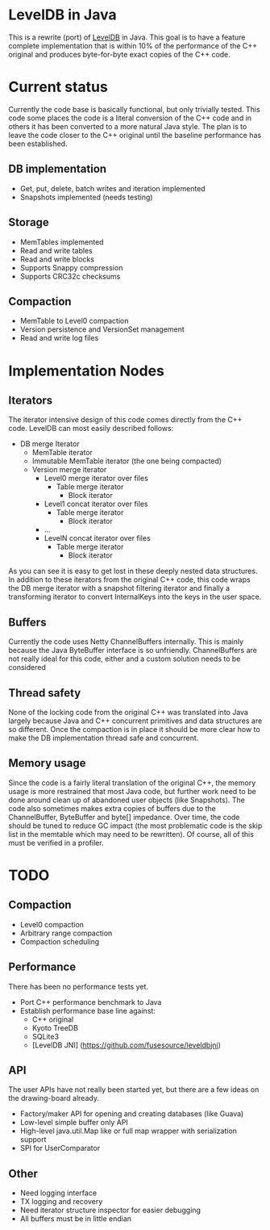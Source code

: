 # LevelDB in Java

This is a rewrite (port) of [LevelDB](http://code.google.com/p/leveldb/) in
Java.  This goal is to have a feature complete implementation that is within
10% of the performance of the C++ original and produces byte-for-byte exact
copies of the C++ code.

# Current status

Currently the code base is basically functional, but only trivially tested.
This code some places the code is a literal conversion of the C++ code and in
others it has been converted to a more natural Java style.  The plan is to
leave the code closer to the C++ original until the baseline performance has
been established.


## DB implementation

* Get, put, delete, batch writes and iteration implemented
* Snapshots implemented (needs testing)

## Storage

* MemTables implemented
* Read and write tables
* Read and write blocks
* Supports Snappy compression
* Supports CRC32c checksums

## Compaction

* MemTable to Level0 compaction
* Version persistence and VersionSet management
* Read and write log files

# Implementation Nodes

## Iterators

The iterator intensive design of this code comes directly from the C++ code.
LevelDB can most easily described follows:

* DB merge Iterator
    * MemTable iterator
    * Immutable MemTable iterator (the one being compacted)
    * Version merge iterator
        * Level0 merge iterator over files
            * Table merge iterator
                * Block iterator
        * Level1 concat iterator over files
            * Table merge iterator
                * Block iterator
        * ...
        * LevelN concat iterator over files
            * Table merge iterator
               * Block iterator

As you can see it is easy to get lost in these deeply nested data structures.
In addition to these iterators from the original C++ code, this code wraps the
DB  merge iterator with a snapshot filtering iterator and finally a
transforming iterator to convert InternalKeys into the keys in the user space.

## Buffers

Currently the code uses Netty ChannelBuffers internally.  This is mainly
because the Java ByteBuffer interface is so unfriendly.  ChannelBuffers
are not really ideal for this code, either and a custom solution needs to be
considered

## Thread safety

None of the locking code from the original C++ was translated into Java largely
because Java and C++ concurrent primitives and data structures are so different.
Once the compaction is in place it should be more clear how to make the DB
implementation thread safe and concurrent.

## Memory usage

Since the code is a fairly literal translation of the original C++, the memory
usage is more restrained that most Java code, but further work need to be done
around clean up of abandoned user objects (like Snapshots).  The code also
sometimes makes extra copies of buffers due to the ChannelBuffer, ByteBuffer
and byte[] impedance.  Over time, the code should be tuned to reduce GC impact
(the most problematic code is the skip list in the memtable which may need to
be rewritten).  Of course, all of this must be verified in a profiler.

# TODO

## Compaction

* Level0 compaction
* Arbitrary range compaction
* Compaction scheduling

## Performance

There has been no performance tests yet.

* Port C++ performance benchmark to Java
* Establish performance base line against:
    * C++ original
    * Kyoto TreeDB
    * SQLite3
    * [LevelDB JNI] (https://github.com/fusesource/leveldbjni)

## API

The user APIs have not really been started yet, but there are a few ideas on
the drawing-board already.

* Factory/maker API for opening and creating databases (like Guava)
* Low-level simple buffer only API
* High-level java.util.Map like or full map wrapper with serialization support
* SPI for UserComparator

## Other

* Need logging interface
* TX logging and recovery
* Need iterator structure inspector for easier debugging
* All buffers must be in little endian
